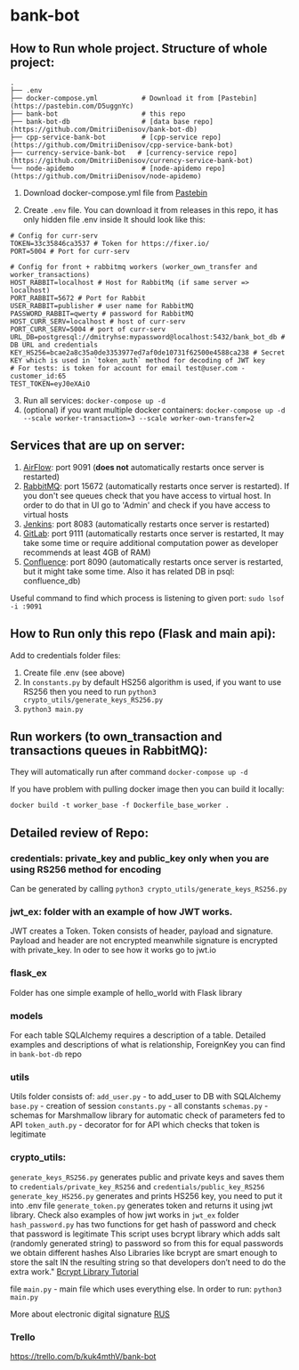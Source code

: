# bank-bot


## How to Run whole project. Structure of whole project:

```
.
├── .env                  
├── docker-compose.yml           # Download it from [Pastebin](https://pastebin.com/D5uggnYc)                 
├── bank-bot                     # this repo
├── bank-bot-db                  # [data base repo](https://github.com/DmitriiDenisov/bank-bot-db)
├── cpp-service-bank-bot         # [cpp-service repo](https://github.com/DmitriiDenisov/cpp-service-bank-bot)         
├── currency-service-bank-bot   # [currency-service repo](https://github.com/DmitriiDenisov/currency-service-bank-bot)
└── node-apidemo                 # [node-apidemo repo](https://github.com/DmitriiDenisov/node-apidemo) 
```


1. Download docker-compose.yml file from [Pastebin](https://pastebin.com/D5uggnYc) 

2. Create `.env` file. You can download it from releases in this repo, it has only hidden file .env inside
It should look like this:
```
# Config for curr-serv
TOKEN=33c35846ca3537 # Token for https://fixer.io/
PORT=5004 # Port for curr-serv

# Config for front + rabbitmq workers (worker_own_transfer and worker_transactions)
HOST_RABBIT=localhost # Host for RabbitMq (if same server => localhost)
PORT_RABBIT=5672 # Port for Rabbit
USER_RABBIT=publisher # user name for RabbitMQ
PASSWORD_RABBIT=qwerty # password for RabbitMQ
HOST_CURR_SERV=localhost # host of curr-serv
PORT_CURR_SERV=5004 # port of curr-serv
URL_DB=postgresql://dmitryhse:mypassword@localhost:5432/bank_bot_db # DB URL and credentials
KEY_HS256=bcae2a8c35a0de3353977ed7af0de10731f62500e4588ca238 # Secret KEY which is used in `token_auth` method for decoding of JWT key
# For tests: is token for account for email test@user.com - customer_id:65
TEST_TOKEN=eyJ0eXAiO
```
3. Run all services: `docker-compose up -d`
4. (optional) if you want multiple docker containers: 
`docker-compose up -d --scale worker-transaction=3 --scale worker-own-transfer=2`

## Services that are up on server:

1. [AirFlow](https://github.com/DmitriiDenisov/airflow-lab): port 9091 (**does not** automatically restarts once server is restarted)
2. [RabbitMQ](https://github.com/DmitriiDenisov/rabbitmq_lab): port 15672 (automatically restarts once server is restarted). If you don't see queues check that you have access to virtual host. In order to do that in UI go to 'Admin' and check if you have access to virtual hosts
3. [Jenkins](https://github.com/DmitriiDenisov/Jenkins-lab): port 8083 (automatically restarts once server is restarted)
4. [GitLab](https://github.com/DmitriiDenisov/Gitlab-lab): port 9111 (automatically restarts once server is restarted, It may take some time or require additional computation power as developer recommends at least 4GB of RAM)
5. [Confluence](https://github.com/DmitriiDenisov/Confluence-lab): port 8090 (automatically restarts once server is restarted, but it might take some time. Also it has related DB in psql: confluence_db)

Useful command to find which process is listening to given port: `sudo lsof -i :9091`

## How to Run only this repo (Flask and main api):
Add to credentials folder files:
1. Create file .env (see above)
2. In `constants.py` by default HS256 algorithm is used, if you want to use RS256 then you need to run `python3 crypto_utils/generate_keys_RS256.py`
3. `python3 main.py`

## Run workers (to own_transaction and transactions queues in RabbitMQ):

They will automatically run after command `docker-compose up -d`

If you have problem with pulling docker image then you can build it locally: 

`docker build -t worker_base -f Dockerfile_base_worker .`


## Detailed review of Repo:

### credentials: private_key and public_key only when you are using RS256 method for encoding
Can be generated by calling `python3 crypto_utils/generate_keys_RS256.py`

### jwt_ex: folder with an example of how JWT works. 
JWT creates a Token. Token consists of header, payload and signature. Payload and header are not encrypted meanwhile signature is encrypted with private_key.
In oder to see how it works go to jwt.io 

### flask_ex
Folder has one simple example of hello_world with Flask library

### models
For each table SQLAlchemy requires a description of a table. Detailed examples and descriptions of what is relationship, ForeignKey you can find in `bank-bot-db` repo

### utils 
Utils folder consists of:
`add_user.py` - to add_user to DB with SQLAlchemy
`base.py` - creation of session
`constants.py` - all constants
`schemas.py` - schemas for Marshmallow library for automatic check of parameters fed to API
`token_auth.py` - decorator for for API which checks that token is legitimate 

### crypto_utils: 
`generate_keys_RS256.py` generates public and private keys and saves them to `credentials/private_key_RS256` and `credentials/public_key_RS256`
`generate_key_HS256.py` generates and prints HS256 key, you need to put it into .env file
`generate_token.py` generates token and returns it using jwt library. Check also examples of how jwt works in `jwt_ex` folder
`hash_password.py` has two functions for get hash of password and check that password is legitimate
This script uses bcrypt library which adds salt (randomly generated string) to password so from this for equal passwords we obtain different hashes
Also Libraries like bcrypt are smart enough to store the salt IN the resulting string so that developers don’t need to do the extra work."
[Bcrypt Library Tutorial](https://hackernoon.com/hashing-passwords-in-python-bcrypt-tutorial-with-examples-77dh36ef)

 file `main.py` - main file which uses everything else. In order to run: `python3 main.py`

More about electronic digital signature [RUS](https://www.youtube.com/watch?v=Y5G7hg9CGIc)

### Trello 
https://trello.com/b/kuk4mthV/bank-bot
